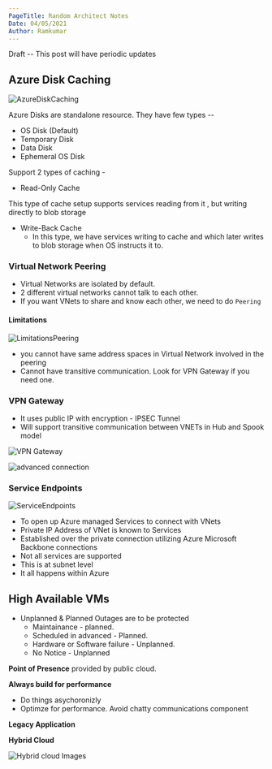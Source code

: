```yaml
---
PageTitle: Random Architect Notes
Date: 04/05/2021
Author: Ramkumar
---
```


Draft -- This post will have periodic updates

## Azure Disk Caching 

![AzureDiskCaching](/img/azure/AzureDisksCaching.png)

Azure Disks are standalone resource. They have few types -- 

- OS Disk (Default)
- Temporary Disk 
- Data Disk 
- Ephemeral OS Disk

Support 2 types of caching -

- Read-Only Cache 

This type of cache setup supports services reading from it , but writing directly to blob storage 
- Write-Back Cache 
    - In this type, we have services writing to cache and which later writes to blob storage when OS instructs it to. 


### Virtual Network Peering 

- Virtual Networks are isolated by default. 
- 2 different virtual networks cannot talk to each other. 
- If you want VNets to share and know each other, we need to do `Peering` 

#### Limitations 

![LimitationsPeering](/img/azure/PeeringLimitations.png)

- you cannot have same address spaces in Virtual Network involved in the peering 
- Cannot have transitive communication. Look for VPN Gateway if you need one. 


### VPN Gateway

- It uses public IP with encryption - IPSEC Tunnel 
- Will support transitive communication between VNETs in Hub and Spook model 

![VPN Gateway](/img/azure/VPN_gateway.png)

![advanced connection](/img/azure/Adv_vnet_connection.png)


### Service Endpoints

![ServiceEndpoints](/img/azure/ServiceEndpoints.png)

- To open up Azure managed Services to connect with VNets
- Private IP Address of VNet is known to Services 
- Established over the private connection utilizing Azure Microsoft Backbone connections 
- Not all services are supported
- This is at subnet level
- It all happens within Azure 


## High Available VMs

- Unplanned & Planned Outages are to be protected 
    - Maintainance - planned.
    - Scheduled in advanced - Planned. 
    - Hardware or Software failure - Unplanned.
    - No Notice - Unplanned 


**Point of Presence** provided by public cloud. 

**Always build for performance**

- Do things asychoronizly
- Optimze for performance. Avoid chatty communications component


**Legacy Application**


**Hybrid Cloud**

![Hybrid cloud Images](/img/hybridcloud.png)





